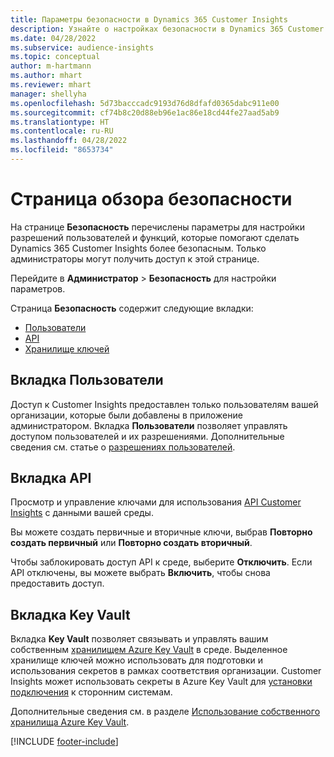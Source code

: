```yaml
---
title: Параметры безопасности в Dynamics 365 Customer Insights
description: Узнайте о настройках безопасности в Dynamics 365 Customer Insights.
ms.date: 04/28/2022
ms.subservice: audience-insights
ms.topic: conceptual
author: m-hartmann
ms.author: mhart
ms.reviewer: mhart
manager: shellyha
ms.openlocfilehash: 5d73bacccadc9193d76d8dfafd0365dabc911e00
ms.sourcegitcommit: cf74b8c20d88eb96e1ac86e18cd44fe27aad5ab9
ms.translationtype: HT
ms.contentlocale: ru-RU
ms.lasthandoff: 04/28/2022
ms.locfileid: "8653734"
---
```

# <a name="security-overview-page"></a>Страница обзора безопасности

На странице **Безопасность** перечислены параметры для настройки разрешений пользователей и функций, которые помогают сделать Dynamics 365 Customer Insights более безопасным. Только администраторы могут получить доступ к этой странице. 

Перейдите в **Администратор** > **Безопасность** для настройки параметров.

Страница **Безопасность** содержит следующие вкладки:
- [Пользователи](#users-tab)
- [API](#apis-tab)
- [Хранилище ключей ](#key-vault-tab)

## <a name="users-tab"></a>Вкладка Пользователи

Доступ к Customer Insights предоставлен только пользователям вашей организации, которые были добавлены в приложение администратором. Вкладка **Пользователи** позволяет управлять доступом пользователей и их разрешениями. Дополнительные сведения см. статье о [разрешениях пользователей](permissions.md).

## <a name="apis-tab"></a>Вкладка API

Просмотр и управление ключами для использования [API Customer Insights](apis.md) с данными вашей среды.

Вы можете создать первичные и вторичные ключи, выбрав **Повторно создать первичный** или **Повторно создать вторичный**. 

Чтобы заблокировать доступ API к среде, выберите **Отключить**. Если API отключены, вы можете выбрать **Включить**, чтобы снова предоставить доступ.

## <a name="key-vault-tab"></a>Вкладка Key Vault

Вкладка **Key Vault** позволяет связывать и управлять вашим собственным [хранилищем Azure Key Vault](/azure/key-vault/general/basic-concepts) в среде.
Выделенное хранилище ключей можно использовать для подготовки и использования секретов в рамках соответствия организации. Customer Insights может использовать секреты в Azure Key Vault для [установки подключения](connections.md) к сторонним системам.

Дополнительные сведения см. в разделе [Использование собственного хранилища Azure Key Vault](use-azure-key-vault.md).


[!INCLUDE [footer-include](includes/footer-banner.md)]
